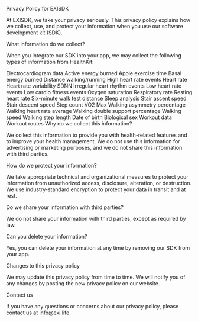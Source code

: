 Privacy Policy for EXISDK

At EXISDK, we take your privacy seriously. This privacy policy explains how we collect, use, and protect your information when you use our software development kit (SDK).

What information do we collect?

When you integrate our SDK into your app, we may collect the following types of information from HealthKit:

Electrocardiogram data
Active energy burned
Apple exercise time
Basal energy burned
Distance walking/running
High heart rate events
Heart rate
Heart rate variability SDNN
Irregular heart rhythm events
Low heart rate events
Low cardio fitness events
Oxygen saturation
Respiratory rate
Resting heart rate
Six-minute walk test distance
Sleep analysis
Stair ascent speed
Stair descent speed
Step count
VO2 Max
Walking asymmetry percentage
Walking heart rate average
Walking double support percentage
Walking speed
Walking step length
Date of birth
Biological sex
Workout data
Workout routes
Why do we collect this information?

We collect this information to provide you with health-related features and to improve your health management. We do not use this information for advertising or marketing purposes, and we do not share this information with third parties.

How do we protect your information?

We take appropriate technical and organizational measures to protect your information from unauthorized access, disclosure, alteration, or destruction. We use industry-standard encryption to protect your data in transit and at rest.

Do we share your information with third parties?

We do not share your information with third parties, except as required by law.

Can you delete your information?

Yes, you can delete your information at any time by removing our SDK from your app.

Changes to this privacy policy

We may update this privacy policy from time to time. We will notify you of any changes by posting the new privacy policy on our website.

Contact us

If you have any questions or concerns about our privacy policy, please contact us at info@exi.life.
